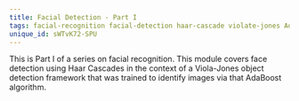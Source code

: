 ```yaml
---
title: Facial Detection - Part I
tags: facial-recognition facial-detection haar-cascade violate-jones AdaBoost
unique_id: sWTvK72-SPU
---
```

This is Part I of a series on facial recognition.  This module covers face detection using Haar Cascades in the context of a Viola-Jones object detection framework that was trained to identify images via that AdaBoost algorithm.
